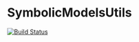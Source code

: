 # SymbolicModelsUtils

[![Build Status](https://github.com/Mohit-coder-droid/SymbolicModelsUtils.jl/actions/workflows/CI.yml/badge.svg?branch=master)](https://github.com/Mohit-coder-droid/SymbolicModelsUtils.jl/actions/workflows/CI.yml?query=branch%3Amaster)
